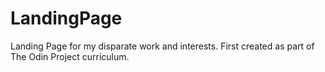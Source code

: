 # LandingPage
Landing Page for my disparate work and interests. First created as part of The Odin Project curriculum.
